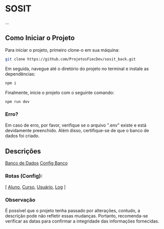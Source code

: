 # SOSIT

...

## Como Iniciar o Projeto

Para iniciar o projeto, primeiro clone-o em sua máquina:

```bash
git clone https://github.com/ProjetosFiecDev/sosit_back.git
```

Em seguida, navegue até o diretório do projeto no terminal e instale as dependências:

```bash
npm i
```

Finalmente, inicie o projeto com o seguinte comando:

```bash
npm run dev
```

### Erro?

Em caso de erro, por favor, verifique se o arquivo ".env" existe e está devidamente preenchido. Além disso, certifique-se de que o banco de dados foi criado.

## Descrições

[Banco de Dados](./docs/database/database.md)
[Config Banco](./src/config/database.js)

### Rotas (Config):

[ [Aluno](./src/routes/aluno.routes.js), [Curso](./src/routes/curso.routes.js), [Usuário](./src/routes/usuario.routes.js), [Log](./src/routes/log.routes.js) ]

### Observação

É possível que o projeto tenha passado por alterações, contudo, a descrição pode não refletir essas mudanças. Portanto, recomenda-se verificar as datas para confirmar a integridade das informações fornecidas.

